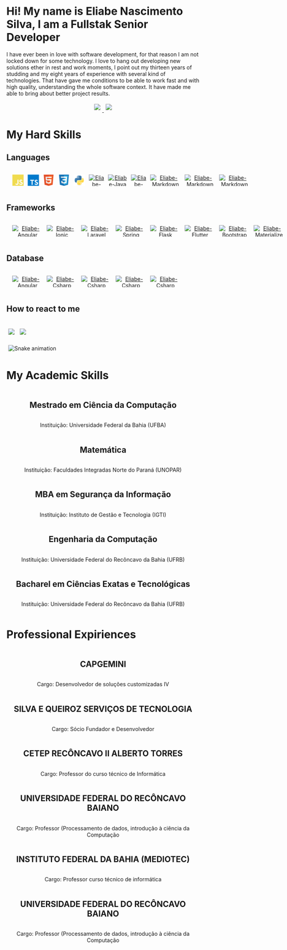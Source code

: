 # Hi! My name is Eliabe Nascimento Silva, I am a Fullstak Senior Developer

I have ever been in love with software development, for that reason I am not locked down for some technology. I love to hang out developing new solutions ether in rest and work moments, I point out my thirteen years of studding and my eight years of experience with several kind of technologies. That have gave me conditions to be able to work fast and with high quality, understanding the whole software context. It have made me able to bring about better project results.

<style>

img{
    margin:5px;
}

</style>

<div align="center" style="display: grid; grid-template-rows: auto auto auto; ">
  <a href="https://github.com/SilvaEngComp">
  <img height="180em" src="https://github-readme-stats.vercel.app/api?username=SilvaEngComp&show_icons=true&theme=dracula&include_all_commits=true&count_private=true"/>
  <img height="180em" src="https://github-readme-stats.vercel.app/api/top-langs/?username=SilvaEngComp&layout=compact&langs_count=7&theme=dracula"/>
</a>
</div>

# My Hard Skills

## Languages

<div align="center" style="display: grid; grid-template-rows: auto auto auto; grid-template-columns: auto">
<a href="https://github.com/SilvaEngComp" style="margin:10px; display:flex">
  <img align="center" alt="Eliabe-Js" height="30" width="40" src="https://raw.githubusercontent.com/devicons/devicon/master/icons/javascript/javascript-plain.svg">

  <img align="center" alt="Eliabe-Ts" height="30" width="40" src="https://raw.githubusercontent.com/devicons/devicon/master/icons/typescript/typescript-plain.svg">

  <img align="center" alt="Eliabe-HTML" height="30" width="40" src="https://raw.githubusercontent.com/devicons/devicon/master/icons/html5/html5-original.svg">

  <img align="center" alt="Eliabe-CSS" height="30" width="40" src="https://raw.githubusercontent.com/devicons/devicon/master/icons/css3/css3-original.svg">

  <img align="center" alt="Eliabe-Python" height="30" width="40" src="https://raw.githubusercontent.com/devicons/devicon/master/icons/python/python-original.svg">

  <img align="center" alt="Eliabe-Python" height="30" width="40" src="https://raw.githubusercontent.com/isocpp/logos/master/cpp_logo.png">

  <img align="center" alt="Eliabe-Java" height="30" width="50" src="https://img.shields.io/badge/Java-ED8B00?style=for-the-badge&logo=java&logoColor=white">
  
   <img align="center" alt="Eliabe-PHP" height="30" width="40" src="https://img.shields.io/badge/PHP-777BB4?style=for-the-badge&logo=php&logoColor=white">

<img align="center" alt="Eliabe-Markdown" height="30" width="80" src="https://img.shields.io/badge/Markdown-000000?style=for-the-badge&logo=markdown&logoColor=white">

<img align="center" alt="Eliabe-Markdown" height="30" width="80" src="https://img.shields.io/badge/Dart-0175C2?style=for-the-badge&logo=dart&logoColor=white">

<img align="center" alt="Eliabe-Markdown" height="30" width="80" src="https://img.shields.io/badge/Android-3DDC84?style=for-the-badge&logo=android&logoColor=white">

</a>
  </div>

## Frameworks

<div align="center" style="display: grid; grid-template-rows: auto auto auto; grid-template-columns: auto">
<a href="https://github.com/SilvaEngComp" style="margin:10px; display:flex">
  <img align="center" alt="Eliabe-Angular" height="30" width="80" src="https://img.shields.io/badge/Angular-DD0031?style=for-the-badge&logo=angular&logoColor=white">

<img align="center" alt="Eliabe-Ionic" height="30" width="80" src="https://img.shields.io/badge/Ionic-3880FF?style=for-the-badge&logo=ionic&logoColor=white">

<img align="center" alt="Eliabe-Laravel" height="30" width="80" src="https://img.shields.io/badge/Laravel-FF2D20?style=for-the-badge&logo=laravel&logoColor=white">

<img align="center" alt="Eliabe-Spring" height="30" width="80" src="https://img.shields.io/badge/Spring-6DB33F?style=for-the-badge&logo=spring&logoColor=white">

<img align="center" alt="Eliabe-Flask" height="30" width="80" src="https://img.shields.io/badge/Flask-000000?style=for-the-badge&logo=flask&logoColor=white">

<img align="center" alt="Eliabe-Flutter" height="30" width="80" src="https://img.shields.io/badge/Flutter-02569B?style=for-the-badge&logo=flutter&logoColor=white">

<img align="center" alt="Eliabe-Bootstrap" height="30" width="80" src="https://img.shields.io/badge/Bootstrap-563D7C?style=for-the-badge&logo=bootstrap&logoColor=white">

<img align="center" alt="Eliabe-Materializecss" height="30" width="80" src="https://seeklogo.com/images/M/materialize-logo-0FCAD8A6F8-seeklogo.com.png">
</a>
  </div>

## Database

<div align="center" style="display: grid; grid-template-rows: auto auto auto; grid-template-columns: auto">
<a href="https://github.com/SilvaEngComp" style="margin:10px; display:flex">
  <img align="center" alt="Eliabe-Angular" height="30" width="80" src="https://img.shields.io/badge/MySQL-00000F?style=for-the-badge&logo=mysql&logoColor=white">

<img align="center" alt="Eliabe-Csharp" height="30" width="80" src="https://img.shields.io/badge/PostgreSQL-316192?style=for-the-badge&logo=postgresql&logoColor=white">

<img align="center" alt="Eliabe-Csharp" height="30" width="80" src="https://img.shields.io/badge/MongoDB-4EA94B?style=for-the-badge&logo=mongodb&logoColor=white">

<img align="center" alt="Eliabe-Csharp" height="30" width="80" src="https://img.shields.io/badge/Spring-6DB33F?style=for-the-badge&logo=spring&logoColor=white">

<img align="center" alt="Eliabe-Csharp" height="30" width="80" src="https://img.shields.io/badge/SQLite-07405E?style=for-the-badge&logo=sqlite&logoColor=white">

</a>
  </div>

## How to react to me

<div>
<br>
  <a href = "mailto:contatoSilvaEngComp@gmail.com"><img src="https://img.shields.io/badge/-Gmail-%23333?style=for-the-badge&logo=gmail&logoColor=white" target="_blank"></a>
  <a href="https://www.linkedin.com/in/eliabe-nascimento-silva-08093779/" target="_blank"><img src="https://img.shields.io/badge/-LinkedIn-%230077B5?style=for-the-badge&logo=linkedin&logoColor=white" target="_blank"></a>

  ![Snake animation](https://github.com/SilvaEngComp/SilvaEngComp/blob/output/github-contribution-grid-snake.svg)

</div>

# My Academic Skills

<div align="center" style="display: grid; grid-template-rows: auto auto auto; grid-template-columns: auto">

## Mestrado em Ciência da Computação

Instituição: Universidade Federal da Bahia (UFBA)

## Matemática

Instituição: Faculdades Integradas Norte do Paraná (UNOPAR)

## MBA em Segurança da Informação

Instituição: Instituto de Gestão e Tecnologia (IGTI)

## Engenharia da Computação

Instituição: Universidade Federal do Recôncavo da Bahia (UFRB)

## Bacharel em Ciências Exatas e Tecnológicas

Instituição: Universidade Federal do Recôncavo da Bahia (UFRB)
</div>

# Professional Expiriences

<div align="center" style="display: grid; grid-template-rows: auto auto auto; grid-template-columns: auto">

## CAPGEMINI

Cargo: Desenvolvedor de soluções customizadas IV

## SILVA E QUEIROZ SERVIÇOS DE TECNOLOGIA

Cargo: Sócio Fundador e Desenvolvedor

## CETEP RECÔNCAVO II ALBERTO TORRES

Cargo: Professor do curso técnico de Informática

## UNIVERSIDADE FEDERAL DO RECÔNCAVO BAIANO

Cargo: Professor (Processamento de dados, introdução à ciência da
Computação

## INSTITUTO FEDERAL DA BAHIA (MEDIOTEC)

Cargo: Professor curso técnico de informática

## UNIVERSIDADE FEDERAL DO RECÔNCAVO BAIANO

Cargo: Professor (Processamento de dados, introdução à ciência da
Computação

</div>
